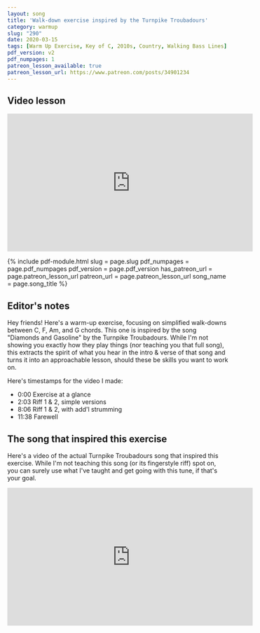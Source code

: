 ```yaml
---
layout: song
title: 'Walk-down exercise inspired by the Turnpike Troubadours'
category: warmup
slug: "290"
date: 2020-03-15
tags: [Warm Up Exercise, Key of C, 2010s, Country, Walking Bass Lines]
pdf_version: v2
pdf_numpages: 1
patreon_lesson_available: true
patreon_lesson_url: https://www.patreon.com/posts/34901234
---
```


## Video lesson

<iframe width="560" height="315" src="https://www.youtube.com/embed/YLbHX0n4UuQ" frameborder="0" allow="accelerometer; autoplay; encrypted-media; gyroscope; picture-in-picture" allowfullscreen></iframe>

{% include pdf-module.html
     slug = page.slug
     pdf_numpages = page.pdf_numpages
     pdf_version = page.pdf_version
     has_patreon_url = page.patreon_lesson_url
     patreon_url = page.patreon_lesson_url
     song_name = page.song_title %}

## Editor's notes

Hey friends! Here's a warm-up exercise, focusing on simplified walk-downs between C, F, Am, and G chords. This one is inspired by the song "Diamonds and Gasoline" by the Turnpike Troubadours. While I'm not showing you exactly how they play things (nor teaching you that full song), this extracts the spirit of what you hear in the intro & verse of that song and turns it into an approachable lesson, should these be skills you want to work on.

Here's timestamps for the video I made:

- 0:00 Exercise at a glance
- 2:03 Riff 1 & 2, simple versions
- 8:06 Riff 1 & 2, with add'l strumming
- 11:38 Farewell

## The song that inspired this exercise

Here's a video of the actual Turnpike Troubadours song that inspired this exercise. While I'm not teaching this song (or its fingerstyle riff) spot on, you can surely use what I've taught and get going with this tune, if that's your goal.

<iframe width="560" height="315" src="https://www.youtube.com/embed/bdp_k2nXAP4" frameborder="0" allow="accelerometer; autoplay; encrypted-media; gyroscope; picture-in-picture" allowfullscreen></iframe>
